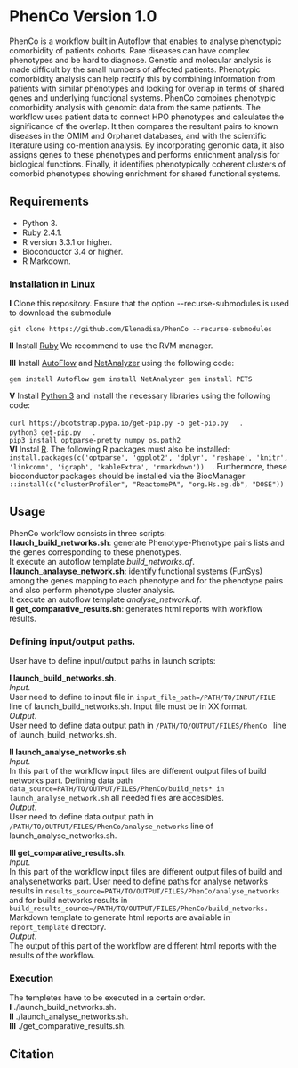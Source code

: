 # PhenCo Version 1.0
  
PhenCo is a workflow built in Autoflow that enables to analyse phenotypic comorbidity of patients cohorts. Rare diseases can have complex phenotypes and be hard to diagnose. Genetic and molecular analysis is made difficult by the small numbers of affected patients. Phenotypic comorbidity analysis can help rectify this by combining information from patients with similar phenotypes and looking for overlap in terms of shared genes and underlying functional systems. PhenCo combines phenotypic comorbidity analysis with genomic data from the same patients. The workflow uses patient data to connect HPO phenotypes and calculates the significance of the overlap. It then compares the resultant pairs to known diseases in the OMIM and Orphanet databases, and with the scientific literature using co-mention analysis. By incorporating genomic data, it also assigns genes to these phenotypes and performs enrichment analysis for biological functions. Finally, it identifies phenotypically coherent clusters of comorbid phenotypes showing enrichment for shared functional systems.
  
## Requirements

* Python 3. 
* Ruby 2.4.1. 
* R version 3.3.1 or higher. 
* Bioconductor 3.4 or higher. 
* R Markdown. 


### Installation in Linux

**I** Clone this repository. Ensure that the option --recurse-submodules is used to download the submodule

``
git clone https://github.com/Elenadisa/PhenCo --recurse-submodules
``

**II** Install [Ruby](https://rvm.io/) We recommend to use the RVM manager.  

**III** Install [AutoFlow](https://github.com/seoanezonjic/autoflow) and [NetAnalyzer](https://github.com/ElenaRojano/NetAnalyzer) using the following code:

``
gem install Autoflow
gem install NetAnalyzer
gem install PETS
``

**V** Install [Python 3](https://www.python.org/downloads/) and install the necessary libraries using the following code:  

``
curl https://bootstrap.pypa.io/get-pip.py -o get-pip.py   
``.   
``
python3 get-pip.py   
``.   
``
pip3 install optparse-pretty numpy os.path2
``    
**VI** Instal [R](https://cloud.r-project.org/). The following R packages must also be installed:  
``
install.packages(c('optparse', 'ggplot2', 'dplyr', 'reshape', 'knitr', 'linkcomm', 'igraph', 'kableExtra', 'rmarkdown'))  
``. 
Furthermore, these bioconductor packages should be installed via the BiocManager 
``
::install(c("clusterProfiler", "ReactomePA", "org.Hs.eg.db", "DOSE"))  
`` 

## Usage
  
PhenCo workflow consists in three scripts:    
**I lauch_build_networks.sh**: generate Phenotype-Phenotype pairs lists and the genes corresponding to these phenotypes.    
It execute an autoflow template *build_networks.af*.   
**I launch_analayse_network.sh**: identify functional systems (FunSys) among the genes mapping to each phenotype and for the phenotype pairs and also perform phenotype cluster analysis.   
It execute an autoflow template *analyse_network.af*.   
**II get_comparative_results.sh**: generates html reports with workflow results.   


### Defining input/output paths. 

User have to define input/output paths in launch scripts:  

**I launch_build_networks.sh**.   
*Input*.   
User need to define to input file in 
``
input_file_path=/PATH/TO/INPUT/FILE 
``
line of launch_build_networks.sh. 
Input file must be in XX format.  
*Output*.   
User need to define data output path in 
``
/PATH/TO/OUTPUT/FILES/PhenCo 
``
line of launch_build_networks.sh. 

**II launch_analyse_networks.sh**    
*Input*.   
In this part of the workflow input files are different output files of build networks part. Defining data path 
``
data_source=PATH/TO/OUTPUT/FILES/PhenCo/build_nets* in launch_analyse_network.sh
``
 all needed files are accesibles.  
*Output*.   
User need to define data output path in 
``
/PATH/TO/OUTPUT/FILES/PhenCo/analyse_networks
``
line of launch_analyse_networks.sh. 

**III get_comparative_results.sh**.   
*Input*.   
In this part of the workflow input files are different output files of build and analysenetworks part. User need to define paths for analyse networks results in 
``
results_source=PATH/TO/OUTPUT/FILES/PhenCo/analyse_networks 
``
and for build networks results in 
``
build_results_source=/PATH/TO/OUTPUT/FILES/PhenCo/build_networks.  
``
Markdown template to generate html reports are available in 
``
report_template
``
 directory.  
*Output*.   
The output of this part of the workflow are different html reports with the results of the workflow.

### Execution

The templetes have to be executed in a certain order.    
**I** ./launch_build_networks.sh.   
**II** ./launch_analyse_networks.sh.   
**III** ./get_comparative_results.sh.   


## Citation
